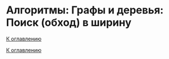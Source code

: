 # Алгоритмы: Графы и деревья: Поиск (обход) в ширину

<!--

-->

[К оглавлению](../README.md)



[К оглавлению](../README.md)
